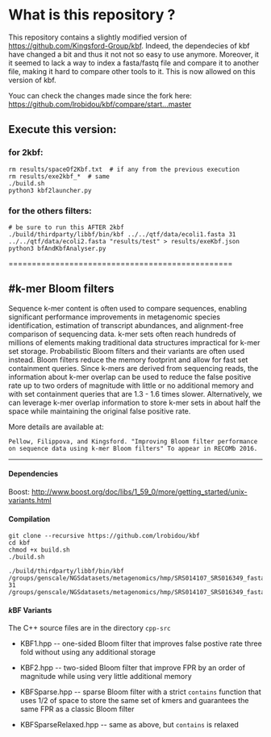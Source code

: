 # What is this repository ?
This repository contains a slightly modified version of https://github.com/Kingsford-Group/kbf.
Indeed, the dependecies of kbf have changed a bit and thus it not not so easy to use anymore.
Moreover, it it seemed to lack a way to index a fasta/fastq file and compare it to another file, making it hard to compare other tools to it. This is now allowed on this version of kbf.

Youc can check the changes made since the fork here: https://github.com/lrobidou/kbf/compare/start...master

## Execute this version:

### for 2kbf:
```
rm results/spaceOf2Kbf.txt  # if any from the previous execution
rm results/exe2kbf_*  # same
./build.sh
python3 kbf2launcher.py
```
### for the others filters:

```
# be sure to run this AFTER 2kbf
./build/thirdparty/libbf/bin/kbf ../../qtf/data/ecoli1.fasta 31 ../../qtf/data/ecoli2.fasta "results/test" > results/exeKbf.json
python3 bfAndKbfAnalyser.py
```

================================================


#k-mer Bloom filters
------------------------------

Sequence k-mer content is often used to compare sequences, enabling significant 
performance improvements in metagenomic species identification, estimation of transcript abundances, 
and alignment-free comparison of sequencing data. k-mer sets often reach hundreds 
of millions of elements making traditional data structures impractical for k-mer set storage.
Probabilistic Bloom filters and their variants are often used instead. 
Bloom filters reduce the memory footprint and allow for fast set containment queries.
Since k-mers are derived from sequencing reads, the information about k-mer overlap 
can be used to reduce the false positive rate up to two orders of magnitude 
with little or no additional memory and with set containment queries that are 
1.3 - 1.6 times slower. 
Alternatively, we can leverage k-mer overlap information to store k-mer sets in about half 
the space while maintaining the original false positive rate. 

More details are available at:

``` 
Pellow, Filippova, and Kingsford. "Improving Bloom filter performance on sequence data using k-mer Bloom filters" To appear in RECOMb 2016.
```

--------

#### Dependencies

Boost: http://www.boost.org/doc/libs/1_59_0/more/getting_started/unix-variants.html

#### Compilation

```
git clone --recursive https://github.com/lrobidou/kbf
cd kbf
chmod +x build.sh
./build.sh

./build/thirdparty/libbf/bin/kbf /groups/genscale/NGSdatasets/metagenomics/hmp/SRS014107_SRS016349_fasta/SRS014107.denovo_duplicates_marked.trimmed.1.fasta 31 /groups/genscale/NGSdatasets/metagenomics/hmp/SRS014107_SRS016349_fasta/SRS016349.denovo_duplicates_marked.trimmed.1.fasta
```

#### *k*BF Variants

The C++ source files are in the directory `cpp-src`

* KBF1.hpp -- one-sided Bloom filter that improves false postive rate three fold without using any additional storage

* KBF2.hpp -- two-sided Bloom filter that improve FPR by an order of magnitude while using very little additional memory

* KBFSparse.hpp -- sparse Bloom filter with a strict `contains` function that uses 1/2 of space to store the same set of kmers and guarantees the same FPR as a classic Bloom filter

* KBFSparseRelaxed.hpp -- same as above, but `contains` is relaxed
